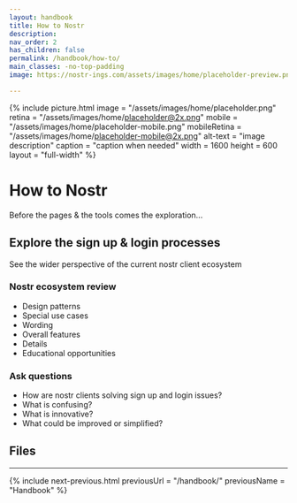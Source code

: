 ```yaml
---
layout: handbook
title: How to Nostr
description:
nav_order: 2
has_children: false
permalink: /handbook/how-to/
main_classes: -no-top-padding
image: https://nostr-ings.com/assets/images/home/placeholder-preview.png

---
```


<!---

Editor's notes

Illustration sources:


--->

{% include picture.html
   image = "/assets/images/home/placeholder.png"
   retina = "/assets/images/home/placeholder@2x.png"
   mobile = "/assets/images/home/placeholder-mobile.png"
   mobileRetina = "/assets/images/home/placeholder-mobile@2x.png"
   alt-text = "image description"
   caption = "caption when needed"
   width = 1600
   height = 600
   layout = "full-width"
%}

# How to Nostr

Before the pages & the tools comes the exploration...

## Explore the sign up & login processes

See the wider perspective of the current nostr client ecosystem

### Nostr ecosystem review

* Design patterns
* Special use cases
* Wording
* Overall features
* Details
* Educational opportunities

### Ask questions

* How are nostr clients solving sign up and login issues?
* What is confusing?
* What is innovative?
* What could be improved or simplified?





**Files**
- 
---

{% include next-previous.html
   previousUrl = "/handbook/"
   previousName = "Handbook"
%}
